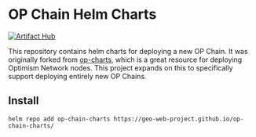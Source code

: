 # OP Chain Helm Charts

[![Artifact Hub](https://img.shields.io/endpoint?url=https://artifacthub.io/badge/repository/op-chain-charts)](https://artifacthub.io/packages/search?repo=op-chain-charts)

This repository contains helm charts for deploying a new OP Chain. It was originally forked from [op-charts](https://github.com/testinprod-io/op-charts), which is a great resource for deploying Optimism Network nodes. This project expands on this to specifically support deploying entirely new OP Chains.

## Install

```
helm repo add op-chain-charts https://geo-web-project.github.io/op-chain-charts/
```
